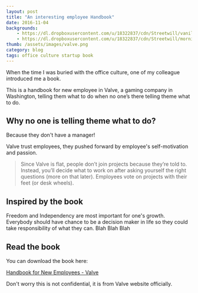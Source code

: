```yaml
---
layout: post
title: "An interesting employee Handbook"
date: 2016-11-04
backgrounds:
    - https://dl.dropboxusercontent.com/u/18322837/cdn/Streetwill/vanilla.jpeg
    - https://dl.dropboxusercontent.com/u/18322837/cdn/Streetwill/morning.jpeg
thumb: /assets/images/valve.png
category: blog
tags: office culture startup book
---
```


When the time I was buried with the office culture, one of my colleague introduced me a book.

This is a handbook for new employee in Valve, a gaming company in Washington, telling them what to do when no one’s there telling theme what to do.

## Why no one is telling theme what to do?

Because they don't have a manager!

Valve trust employees, they pushed forward by employee's self-motivation and passion.

> Since Valve is flat, people don’t join projects because they’re told to. Instead, you’ll decide what to work on after asking yourself the right questions (more on that later). Employees vote on projects with their feet (or desk wheels).

## Inspired by the book
Freedom and Independency are most important for one's growth. Everybody should have chance to be a decision maker in life so they could take responsibility of what they can. Blah Blah Blah

## Read the book
You can download the book here:

[Handbook for New Employees - Valve](http://www.valvesoftware.com/company/Valve_Handbook_LowRes.pdf)

Don't worry this is not confidential, it is from Valve website officially.
